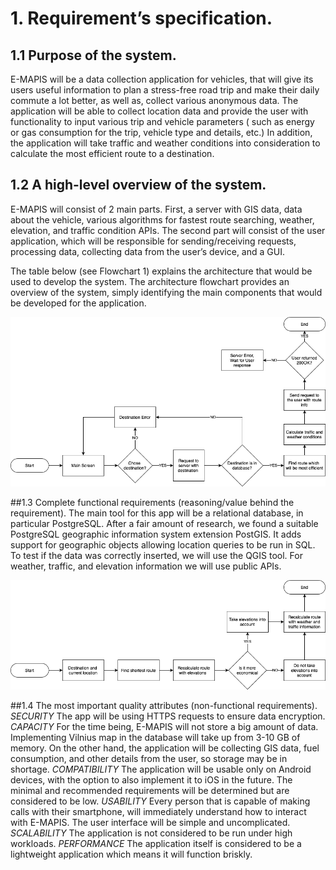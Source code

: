 



# 1. Requirement’s specification.
## 1.1 Purpose of the system.
E-MAPIS will be a data collection application for vehicles, that will give its users useful information to plan a stress-free road trip and make their daily commute a lot better, as well as, collect various anonymous data. The application will be able to collect location data and provide the user with functionality to input various trip and vehicle parameters ( such as energy or gas consumption for the trip, vehicle type and details, etc.) In addition, the application will take traffic and weather conditions into consideration to calculate the most efficient route to a destination.


## 1.2 A high-level overview of the system.
E-MAPIS will consist of 2 main parts. First, a server with GIS data, data about the vehicle, various algorithms for fastest route searching, weather, elevation, and traffic condition APIs. The second part will consist of the user application, which will be responsible for sending/receiving requests, processing data, collecting data from the user’s device, and a GUI.

The table below (see Flowchart 1) explains the architecture that would be used to develop the system. The architecture flowchart provides an overview of the system, simply identifying the main components that would be developed for the application.

![Flowchart 1. An example of a high-level](/assets/Flowchart1.png)


##1.3 Complete functional requirements (reasoning/value behind the requirement).
The main tool for this app will be a relational database, in particular PostgreSQL. After a fair amount of research, we found a suitable PostgreSQL geographic information system extension PostGIS. It adds support for geographic objects allowing location queries to be run in SQL. To test if the data was correctly inserted, we will use the QGIS tool. For weather, traffic, and elevation information we will use public APIs.

![Flowchart 2. Effective route-finding algorithm](/assets/Flowchart2.png)


##1.4 The most important quality attributes (non-functional requirements).
*SECURITY*
The app will be using HTTPS requests to ensure data encryption.
*CAPACITY*
For the time being, E-MAPIS will not store a big amount of data. Implementing Vilnius map in the database will take up from 3-10 GB of memory. On the other hand, the application will be collecting GIS data, fuel consumption, and other details from the user, so storage may be in shortage.
*COMPATIBILITY*
The application will be usable only on Android devices, with the option to also implement it to iOS in the future. The minimal and recommended requirements will be determined but are considered to be low.
*USABILITY*
Every person that is capable of making calls with their smartphone, will immediately understand how to interact with E-MAPIS. The user interface will be simple and uncomplicated.
*SCALABILITY*
The application is not considered to be run under high workloads.
*PERFORMANCE*
The application itself is considered to be a lightweight application which means it will function briskly.